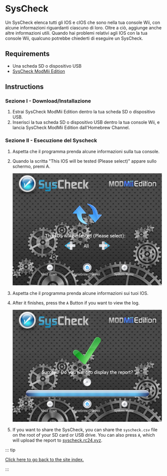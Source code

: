 # SysCheck

Un SysCheck elenca tutti gli IOS e cIOS che sono nella tua console Wii, con alcune informazioni riguardanti ciascuno di loro. Oltre a ciò, aggiunge anche altre informazioni utili. Quando hai problemi relativi agli IOS con la tua console Wii, qualcuno potrebbe chiederti di eseguire un SysCheck.

## Requirements

- Una scheda SD o dispositivo USB
- [SysCheck ModMii Edition](https://oscwii.org/library/app/SysCheckME)

## Instructions

### Sezione I - Download/Installazione

1. Estrai SysCheck ModMii Edition dentro la tua scheda SD o dispositivo USB.
2. Inserisci la tua scheda SD o dispositivo USB dentro la tua console Wii, e lancia SysCheck ModMii Edition dall'Homebrew Channel.

### Sezione II - Esecuzione del Syscheck

1. Aspetta che il programma prenda alcune informazioni sulla tua console.

2. Quando la scritta "This IOS will be tested (Please select)" appare sullo schermo, premi A.

   ![](/images/homebrew/syscheck/syscheck_chooseios.png)

3. Aspetta che il programma prenda alcune informazioni sui tuoi IOS.

4. After it finishes, press the `A` Button if you want to view the log.

   ![](/images/homebrew/syscheck/syscheck_success.png)

5. If you want to share the SysCheck, you can share the `syscheck.csv` file on the root of your SD card or USB drive. You can also press `A`, which will upload the report to [syscheck.rc24.xyz](http://syscheck.rc24.xyz/).

::: tip

[Click here to go back to the site index.](site-navigation)

:::
